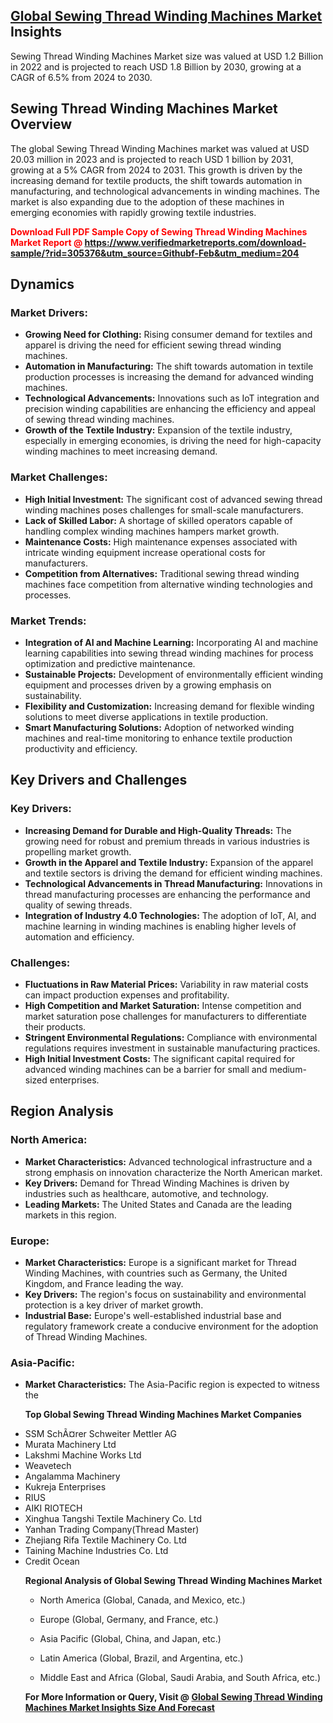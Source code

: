 <h2><a href="https://www.verifiedmarketreports.com/download-sample/?rid=305376&amp;utm_source=Githubf&amp;utm_medium=204" target="_blank">Global Sewing Thread Winding Machines Market</a> Insights</h2><p>Sewing Thread Winding Machines Market size was valued at USD 1.2 Billion in 2022 and is projected to reach USD 1.8 Billion by 2030, growing at a CAGR of 6.5% from 2024 to 2030.</p><p> <h2>Sewing Thread Winding Machines Market Overview</h2> <p>The global Sewing Thread Winding Machines market was valued at USD 20.03 million in 2023 and is projected to reach USD 1 billion by 2031, growing at a 5% CAGR from 2024 to 2031. This growth is driven by the increasing demand for textile products, the shift towards automation in manufacturing, and technological advancements in winding machines. The market is also expanding due to the adoption of these machines in emerging economies with rapidly growing textile industries. </p> <p><strong><p><span class=""><span style="color: #ff0000;"><strong>Download Full PDF Sample Copy of Sewing Thread Winding Machines Market Report</strong> @ </span><a href="https://www.verifiedmarketreports.com/download-sample/?rid=305376&amp;utm_source=Githubf-Feb&amp;utm_medium=204" target="_blank">https://www.verifiedmarketreports.com/download-sample/?rid=305376&amp;utm_source=Githubf-Feb&amp;utm_medium=204</a></span></p></strong></p> <h2>Dynamics</h2> <h3>Market Drivers:</h3> <ul> <li><strong>Growing Need for Clothing:</strong> Rising consumer demand for textiles and apparel is driving the need for efficient sewing thread winding machines. </li> <li><strong>Automation in Manufacturing:</strong> The shift towards automation in textile production processes is increasing the demand for advanced winding machines. </li> <li><strong>Technological Advancements:</strong> Innovations such as IoT integration and precision winding capabilities are enhancing the efficiency and appeal of sewing thread winding machines. </li> <li><strong>Growth of the Textile Industry:</strong> Expansion of the textile industry, especially in emerging economies, is driving the need for high-capacity winding machines to meet increasing demand. </li> </ul> <h3>Market Challenges:</h3> <ul> <li><strong>High Initial Investment:</strong> The significant cost of advanced sewing thread winding machines poses challenges for small-scale manufacturers. </li> <li><strong>Lack of Skilled Labor:</strong> A shortage of skilled operators capable of handling complex winding machines hampers market growth. </li> <li><strong>Maintenance Costs:</strong> High maintenance expenses associated with intricate winding equipment increase operational costs for manufacturers. </li> <li><strong>Competition from Alternatives:</strong> Traditional sewing thread winding machines face competition from alternative winding technologies and processes. </li> </ul> <h3>Market Trends:</h3> <ul> <li><strong>Integration of AI and Machine Learning:</strong> Incorporating AI and machine learning capabilities into sewing thread winding machines for process optimization and predictive maintenance. </li> <li><strong>Sustainable Projects:</strong> Development of environmentally efficient winding equipment and processes driven by a growing emphasis on sustainability. </li> <li><strong>Flexibility and Customization:</strong> Increasing demand for flexible winding solutions to meet diverse applications in textile production. </li> <li><strong>Smart Manufacturing Solutions:</strong> Adoption of networked winding machines and real-time monitoring to enhance textile production productivity and efficiency. </li> </ul> <h2>Key Drivers and Challenges</h2> <h3>Key Drivers:</h3> <ul> <li><strong>Increasing Demand for Durable and High-Quality Threads:</strong> The growing need for robust and premium threads in various industries is propelling market growth. </li> <li><strong>Growth in the Apparel and Textile Industry:</strong> Expansion of the apparel and textile sectors is driving the demand for efficient winding machines. </li> <li><strong>Technological Advancements in Thread Manufacturing:</strong> Innovations in thread manufacturing processes are enhancing the performance and quality of sewing threads. </li> <li><strong>Integration of Industry 4.0 Technologies:</strong> The adoption of IoT, AI, and machine learning in winding machines is enabling higher levels of automation and efficiency. </li> </ul> <h3>Challenges:</h3> <ul> <li><strong>Fluctuations in Raw Material Prices:</strong> Variability in raw material costs can impact production expenses and profitability. </li> <li><strong>High Competition and Market Saturation:</strong> Intense competition and market saturation pose challenges for manufacturers to differentiate their products. </li> <li><strong>Stringent Environmental Regulations:</strong> Compliance with environmental regulations requires investment in sustainable manufacturing practices. </li> <li><strong>High Initial Investment Costs:</strong> The significant capital required for advanced winding machines can be a barrier for small and medium-sized enterprises. </li> </ul> <h2>Region Analysis</h2> <h3>North America:</h3> <ul> <li><strong>Market Characteristics:</strong> Advanced technological infrastructure and a strong emphasis on innovation characterize the North American market. </li> <li><strong>Key Drivers:</strong> Demand for Thread Winding Machines is driven by industries such as healthcare, automotive, and technology. </li> <li><strong>Leading Markets:</strong> The United States and Canada are the leading markets in this region. </li> </ul> <h3>Europe:</h3> <ul> <li><strong>Market Characteristics:</strong> Europe is a significant market for Thread Winding Machines, with countries such as Germany, the United Kingdom, and France leading the way. </li> <li><strong>Key Drivers:</strong> The region's focus on sustainability and environmental protection is a key driver of market growth. </li> <li><strong>Industrial Base:</strong> Europe's well-established industrial base and regulatory framework create a conducive environment for the adoption of Thread Winding Machines. </li> </ul> <h3>Asia-Pacific:</h3> <ul> <li><strong>Market Characteristics:</strong> The Asia-Pacific region is expected to witness the</p><p><strong>Top Global Sewing Thread Winding Machines Market Companies</strong></p><div data-test-id=""><p><li>SSM SchÃ¤rer Schweiter Mettler AG</li><li> Murata Machinery Ltd</li><li> Lakshmi Machine Works Ltd</li><li> Weavetech</li><li> Angalamma Machinery</li><li> Kukreja Enterprises</li><li> RIUS</li><li> AIKI RIOTECH</li><li> Xinghua Tangshi Textile Machinery Co. Ltd</li><li> Yanhan Trading Company(Thread Master)</li><li> Zhejiang Rifa Textile Machinery Co. Ltd</li><li> Taining Machine Industries Co. Ltd</li><li> Credit Ocean</li></p><div><strong>Regional Analysis of&nbsp;Global Sewing Thread Winding Machines Market</strong></div><ul><li dir="ltr"><p dir="ltr">North America&nbsp;(Global, Canada, and Mexico, etc.)</p></li><li dir="ltr"><p dir="ltr">Europe (Global, Germany, and France, etc.)</p></li><li dir="ltr"><p dir="ltr">Asia Pacific&nbsp;(Global, China, and Japan, etc.)</p></li><li dir="ltr"><p dir="ltr">Latin America&nbsp;(Global, Brazil, and Argentina, etc.)</p></li><li dir="ltr">Middle East and Africa&nbsp;(Global, Saudi Arabia, and South Africa, etc.)</li></ul><p><strong>For More Information or Query, Visit @&nbsp;</strong><strong><a href="https://www.verifiedmarketreports.com/product/sewing-thread-winding-machines-market/?utm_source=Githubf&amp;utm_medium=204" target="_blank">Global Sewing Thread Winding Machines Market Insights Size And Forecast</a></strong></p></div>
